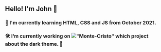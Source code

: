 ## Hello! I'm John 👋

### 📖 I'm currently learning HTML, CSS and JS from October 2021.  

### 🛠️ I’m currently working on !["Monte-Cristo"](https://github.com/monte-cristos) which project about the dark theme. 🎩
